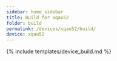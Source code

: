 ```yaml
---
sidebar: home_sidebar
title: Build for xqau52
folder: build
permalink: /devices/xqau52/build/
device: xqau52
---
```

{% include templates/device_build.md %}
